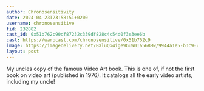 ```yaml
---
author: Chronosensitivity
date: 2024-04-23T23:58:51+0200
username: chronosensitive
fid: 232882
cast_id: 0x51b762c90df87232c339df828c4c54d0f3e3ee6b
cast: https://warpcast.com/chronosensitive/0x51b762c9
image: https://imagedelivery.net/BXluQx4ige9GuW0Ia56BHw/9944a1e5-b3c9-4384-10ee-d3b89f4c6300/original
layout: post
---
```

My uncles copy of the famous Video Art book. This is one of, if not the first book on video art (published in 1976). It catalogs all the early video artists, including my uncle!  

<img src='https://imagedelivery.net/BXluQx4ige9GuW0Ia56BHw/9944a1e5-b3c9-4384-10ee-d3b89f4c6300/original' alt='' referrerpolicy='no-referrer'/>
<img src='https://imagedelivery.net/BXluQx4ige9GuW0Ia56BHw/aae4438e-0e18-4538-92db-e232913f7900/original' alt='' referrerpolicy='no-referrer'/>